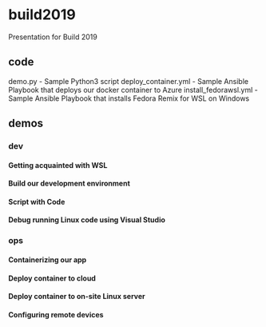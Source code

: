 # build2019
Presentation for Build 2019

## code

demo.py - Sample Python3 script
deploy_container.yml - Sample Ansible Playbook that deploys our docker container to Azure
install_fedorawsl.yml - Sample Ansible Playbook that installs Fedora Remix for WSL on Windows

## demos 

### dev

#### Getting acquainted with WSL

#### Build our development environment

#### Script with Code

#### Debug running Linux code using Visual Studio

### ops

#### Containerizing our app

#### Deploy container to cloud​

#### Deploy container to on-site Linux server​

#### Configuring remote devices​